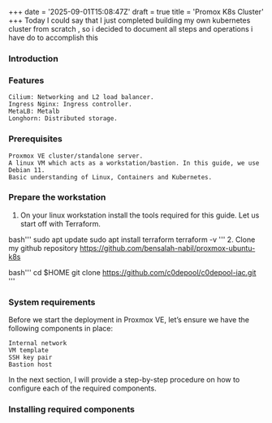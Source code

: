 +++
date = '2025-09-01T15:08:47Z'
draft = true
title = 'Promox K8s Cluster'
+++
Today I could say that I just completed building my own kubernetes cluster from scratch , so i decided to document all steps and operations i have do to accomplish this

### Introduction
### Features

    Cilium: Networking and L2 load balancer.
    Ingress Nginx: Ingress controller.
    MetaLB: Metalb
    Longhorn: Distributed storage.

### Prerequisites

    Proxmox VE cluster/standalone server.
    A linux VM which acts as a workstation/bastion. In this guide, we use Debian 11.
    Basic understanding of Linux, Containers and Kubernetes.

### Prepare the workstation 
1. On your linux workstation install the tools required for this guide. Let us start off with Terraform. 

bash'''
sudo apt update
sudo apt install terraform
terraform -v
'''
2. Clone my github repository https://github.com/bensalah-nabil/proxmox-ubuntu-k8s

bash'''
cd $HOME
git clone https://github.com/c0depool/c0depool-iac.git
'''

### System requirements

Before we start the deployment in Proxmox VE, let’s ensure we have the following components in place:

    Internal network
    VM template
    SSH key pair
    Bastion host

In the next section, I will provide a step-by-step procedure on how to configure each of the required components.

### Installing required components

